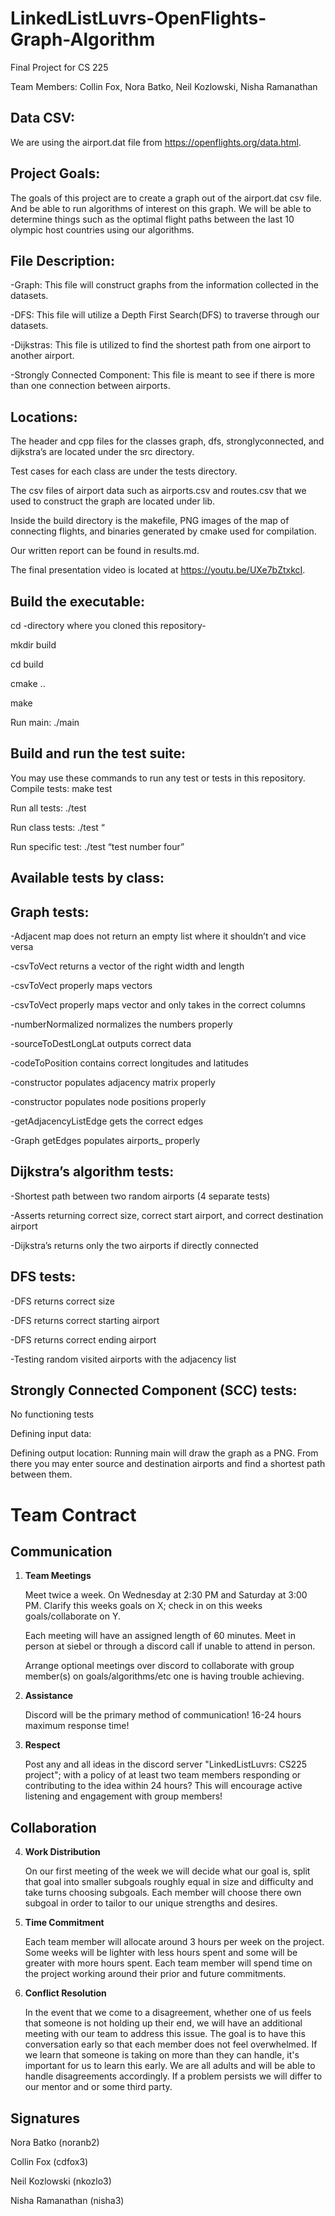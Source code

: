 # LinkedListLuvrs-OpenFlights-Graph-Algorithm
Final Project for CS 225

Team Members: Collin Fox, Nora Batko, Neil Kozlowski, Nisha Ramanathan

## Data CSV:
 We are using the airport.dat file from https://openflights.org/data.html.
 
 ## Project Goals:
 The goals of this project are to create a graph out of the airport.dat csv file. And be able to run algorithms of interest on this graph. We will be able to determine things such as the optimal flight paths between the last 10 olympic host countries using our algorithms.
 
## File Description:
-Graph: This file will construct graphs from the information collected in the datasets.

-DFS: This file will utilize a Depth First Search(DFS) to traverse through our datasets.

-Dijkstras: This file is utilized to find the shortest path from one airport to another airport.

-Strongly Connected Component: This file is meant to see if there is more than one connection between airports.

## Locations:

The header and cpp files for the classes graph, dfs, stronglyconnected, and dijkstra’s are located under the src directory.

Test cases for each class are under the tests directory.

The csv files of airport data such as airports.csv and routes.csv that we used to construct the graph are located under lib.

Inside the build directory is the makefile, PNG images of the map of connecting flights, and binaries generated by cmake used for compilation. 

Our written report can be found in results.md.

The final presentation video is located at https://youtu.be/UXe7bZtxkcI.

## Build the executable:
cd -directory where you cloned this repository-

mkdir build

cd build

cmake ..

make

Run main: ./main 

## Build and run the test suite:

You may use these commands to run any test or tests in this repository.
Compile tests: make test

Run all tests: ./test

Run class tests: ./test “

Run specific test: ./test “test number four”



## Available tests by class:
## Graph tests:
-Adjacent map does not return an empty list where it shouldn’t and vice versa

-csvToVect returns a vector of the right width and length

-csvToVect properly maps vectors

-csvToVect properly maps vector and only takes in the correct columns

-numberNormalized normalizes the numbers properly

-sourceToDestLongLat outputs correct data

-codeToPosition contains correct longitudes and latitudes

-constructor populates adjacency matrix properly

-constructor populates node positions properly

-getAdjacencyListEdge gets the correct edges

-Graph getEdges populates airports_ properly


## Dijkstra’s algorithm tests:
-Shortest path between two random airports (4 separate tests)

-Asserts returning correct size, correct start airport, and correct destination airport

-Dijkstra’s returns only the two airports if directly connected
 
## DFS tests:

-DFS returns correct size

-DFS returns correct starting airport

-DFS returns correct ending airport

-Testing random visited airports with the adjacency list

## Strongly Connected Component (SCC) tests:
No functioning tests

Defining input data:

Defining output location: 
Running main will draw the graph as a PNG. 
From there you may enter source and destination airports and find a shortest path between them.

 
 # Team Contract

## Communication
1. **Team Meetings** 

    Meet twice a week. On Wednesday at 2:30 PM and Saturday at 3:00 PM. Clarify this weeks goals on X; check in on this weeks goals/collaborate on Y.
    
    Each meeting will have an assigned length of 60 minutes. Meet in person at siebel or through a discord call if unable to attend in person.
    
    Arrange optional meetings over discord to collaborate with group member(s) on goals/algorithms/etc one is having trouble achieving.

2. **Assistance** 

    Discord will be the primary method of communication! 16-24 hours maximum response time!

3. **Respect** 
    
    Post any and all ideas in the discord server "LinkedListLuvrs: CS225 project"; with a policy of at least two team members responding or contributing to the idea within 24 hours? This will encourage active listening and engagement with group members!

## Collaboration

4. **Work Distribution** 

    On our first meeting of the week we will decide what our goal is, split that goal into smaller subgoals roughly equal in size and difficulty and take turns choosing subgoals. Each member will choose there own subgoal in order to tailor to our unique strengths and desires.

5. **Time Commitment** 
    
    Each team member will allocate around 3 hours per week on the project. Some weeks will be lighter with less hours spent and some will be greater with more hours spent. Each team member will spend time on the project working around their prior and future commitments. 

6. **Conflict Resolution** 

    In the event that we come to a disagreement, whether one of us feels that someone is not holding up their end, we will have an additional meeting with our team to address this issue. The goal is to have this conversation early so that each member does not feel overwhelmed. If we learn that someone is taking on more than they can handle, it's important for us to learn this early. We are all adults and will be able to handle disagreements accordingly. If a problem persists we will differ to our mentor and or some third party.

## Signatures
Nora Batko (noranb2)

Collin Fox (cdfox3)

Neil Kozlowski (nkozlo3)

Nisha Ramanathan (nisha3)
